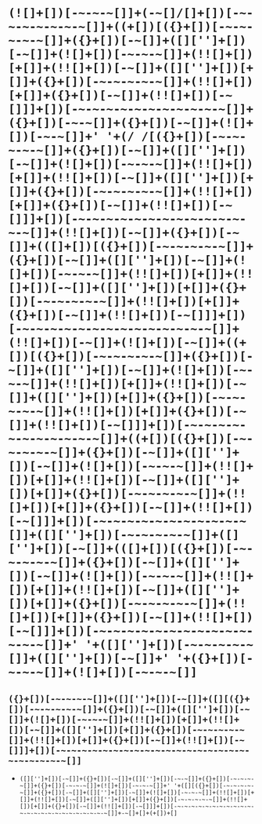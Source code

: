# `(![]+[])[-~-~-~[]]+(-~[]/[]+[])[-~-~-~-~-~-~-~[]]+((+[])[({}+[])[-~-~-~-~-~[]]+({}+[])[-~[]]+([]['']+[])[-~[]]+(![]+[])[-~-~-~[]]+(!![]+[])[+[]]+(!![]+[])[-~[]]+([]['']+[])[+[]]+({}+[])[-~-~-~-~-~[]]+(!![]+[])[+[]]+({}+[])[-~[]]+(!![]+[])[-~[]]]+[])[-~-~-~-~-~-~-~-~-~-~-~[]]+({}+[])[-~-~[]]+({}+[])[-~[]]+(![]+[])[-~-~[]]+' '+(/ /[({}+[])[-~-~-~-~-~[]]+({}+[])[-~[]]+([]['']+[])[-~[]]+(![]+[])[-~-~-~[]]+(!![]+[])[+[]]+(!![]+[])[-~[]]+([]['']+[])[+[]]+({}+[])[-~-~-~-~-~[]]+(!![]+[])[+[]]+({}+[])[-~[]]+(!![]+[])[-~[]]]+[])[-~-~-~-~-~-~-~-~-~-~-~-~-~-~[]]+(!![]+[])[-~[]]+({}+[])[-~[]]+(([]+[])[({}+[])[-~-~-~-~-~[]]+({}+[])[-~[]]+([]['']+[])[-~[]]+(![]+[])[-~-~-~[]]+(!![]+[])[+[]]+(!![]+[])[-~[]]+([]['']+[])[+[]]+({}+[])[-~-~-~-~-~[]]+(!![]+[])[+[]]+({}+[])[-~[]]+(!![]+[])[-~[]]]+[])[-~-~-~-~-~-~-~-~-~-~-~-~-~-~[]]+(!![]+[])[-~[]]+(![]+[])[-~[]]+((+[])[({}+[])[-~-~-~-~-~[]]+({}+[])[-~[]]+([]['']+[])[-~[]]+(![]+[])[-~-~-~[]]+(!![]+[])[+[]]+(!![]+[])[-~[]]+([]['']+[])[+[]]+({}+[])[-~-~-~-~-~[]]+(!![]+[])[+[]]+({}+[])[-~[]]+(!![]+[])[-~[]]]+[])[-~-~-~-~-~-~-~-~-~-~-~[]]+((+[])[({}+[])[-~-~-~-~-~[]]+({}+[])[-~[]]+([]['']+[])[-~[]]+(![]+[])[-~-~-~[]]+(!![]+[])[+[]]+(!![]+[])[-~[]]+([]['']+[])[+[]]+({}+[])[-~-~-~-~-~[]]+(!![]+[])[+[]]+({}+[])[-~[]]+(!![]+[])[-~[]]]+[])[-~-~-~-~-~-~-~-~-~-~-~[]]+([]['']+[])[-~-~-~-~-~[]]+([]['']+[])[-~[]]+(([]+[])[({}+[])[-~-~-~-~-~[]]+({}+[])[-~[]]+([]['']+[])[-~[]]+(![]+[])[-~-~-~[]]+(!![]+[])[+[]]+(!![]+[])[-~[]]+([]['']+[])[+[]]+({}+[])[-~-~-~-~-~[]]+(!![]+[])[+[]]+({}+[])[-~[]]+(!![]+[])[-~[]]]+[])[-~-~-~-~-~-~-~-~-~-~-~-~-~-~[]]+' '+([]['']+[])[-~-~-~-~-~[]]+([]['']+[])[-~[]]+' '+({}+[])[-~-~-~[]]+(![]+[])[-~-~-~[]]`

## `({}+[])[-~-~-~-~[]]+([]['']+[])[-~[]]+([][({}+[])[-~-~-~-~-~[]]+({}+[])[-~[]]+([]['']+[])[-~[]]+(![]+[])[-~-~-~[]]+(!![]+[])[+[]]+(!![]+[])[-~[]]+([]['']+[])[+[]]+({}+[])[-~-~-~-~-~[]]+(!![]+[])[+[]]+({}+[])[-~[]]+(!![]+[])[-~[]]]+[])[-~-~-~-~-~-~-~-~-~-~-~-~-~-~-~-~-~-~-~-~-~-~-~-~[]]`
- `([]['']+[])[-~[]]+({}+[])[-~[]]+([]['']+[])[-~-~[]]+({}+[])[-~-~-~-~[]]+({}+[])[-~-~-~[]]+(![]+[])[-~-~-~[]]+' '+([][({}+[])[-~-~-~-~-~[]]+({}+[])[-~[]]+([]['']+[])[-~[]]+(![]+[])[-~-~-~[]]+(!![]+[])[+[]]+(!![]+[])[-~[]]+([]['']+[])[+[]]+({}+[])[-~-~-~-~-~[]]+(!![]+[])[+[]]+({}+[])[-~[]]+(!![]+[])[-~[]]]+[])[-~-~-~-~-~-~-~-~-~-~-~-~-~-~-~-~-~-~-~-~-~-~-~-~[]]+-~[]+[]+(+[])+[]`
